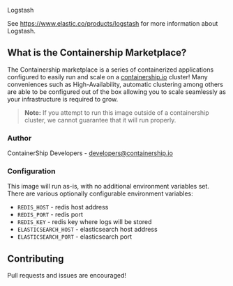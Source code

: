 Logstash

See https://www.elastic.co/products/logstash for more information about Logstash.

## What is the Containership Marketplace?

The Containership marketplace is a series of containerized applications configured to easily run and scale on a [containership.io](https://containership.io) cluster! Many conveniences such as High-Availability, automatic clustering among others are able to be configured out of the box allowing you to scale seamlessly as your infrastructure is required to grow.

> **Note:** If you attempt to run this image outside of a containership cluster, we cannot guarantee that it will run properly.

### Author
ContainerShip Developers - developers@containership.io

### Configuration
This image will run as-is, with no additional environment variables set. There are various optionally configurable environment variables:

* `REDIS_HOST` - redis host address
* `REDIS_PORT` - redis port
* `REDIS_KEY` - redis key where logs will be stored
* `ELASTICSEARCH_HOST` - elasticsearch host address
* `ELASTICSEARCH_PORT` - elasticsearch port

## Contributing
Pull requests and issues are encouraged!

